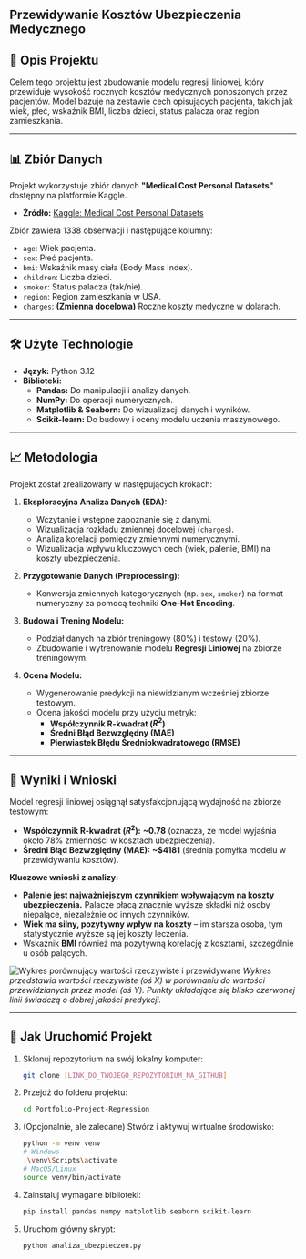 ## Przewidywanie Kosztów Ubezpieczenia Medycznego

## 📝 Opis Projektu

Celem tego projektu jest zbudowanie modelu regresji liniowej, który przewiduje wysokość rocznych kosztów medycznych ponoszonych przez pacjentów. Model bazuje na zestawie cech opisujących pacjenta, takich jak wiek, płeć, wskaźnik BMI, liczba dzieci, status palacza oraz region zamieszkania.

---

## 📊 Zbiór Danych

Projekt wykorzystuje zbiór danych **"Medical Cost Personal Datasets"** dostępny na platformie Kaggle.

* **Źródło:** [Kaggle: Medical Cost Personal Datasets](https://www.kaggle.com/datasets/mirichoi0218/insurance)

Zbiór zawiera 1338 obserwacji i następujące kolumny:
* `age`: Wiek pacjenta.
* `sex`: Płeć pacjenta.
* `bmi`: Wskaźnik masy ciała (Body Mass Index).
* `children`: Liczba dzieci.
* `smoker`: Status palacza (tak/nie).
* `region`: Region zamieszkania w USA.
* `charges`: **(Zmienna docelowa)** Roczne koszty medyczne w dolarach.

---

## 🛠️ Użyte Technologie

* **Język:** Python 3.12
* **Biblioteki:**
    * **Pandas:** Do manipulacji i analizy danych.
    * **NumPy:** Do operacji numerycznych.
    * **Matplotlib & Seaborn:** Do wizualizacji danych i wyników.
    * **Scikit-learn:** Do budowy i oceny modelu uczenia maszynowego.

---

## 📈 Metodologia

Projekt został zrealizowany w następujących krokach:

1.  **Eksploracyjna Analiza Danych (EDA):**
    * Wczytanie i wstępne zapoznanie się z danymi.
    * Wizualizacja rozkładu zmiennej docelowej (`charges`).
    * Analiza korelacji pomiędzy zmiennymi numerycznymi.
    * Wizualizacja wpływu kluczowych cech (wiek, palenie, BMI) na koszty ubezpieczenia.

2.  **Przygotowanie Danych (Preprocessing):**
    * Konwersja zmiennych kategorycznych (np. `sex`, `smoker`) na format numeryczny za pomocą techniki **One-Hot Encoding**.

3.  **Budowa i Trening Modelu:**
    * Podział danych na zbiór treningowy (80%) i testowy (20%).
    * Zbudowanie i wytrenowanie modelu **Regresji Liniowej** na zbiorze treningowym.

4.  **Ocena Modelu:**
    * Wygenerowanie predykcji na niewidzianym wcześniej zbiorze testowym.
    * Ocena jakości modelu przy użyciu metryk:
        * **Współczynnik R-kwadrat ($R^2$)**
        * **Średni Błąd Bezwzględny (MAE)**
        * **Pierwiastek Błędu Średniokwadratowego (RMSE)**

---

## 🎯 Wyniki i Wnioski

Model regresji liniowej osiągnął satysfakcjonującą wydajność na zbiorze testowym:

* **Współczynnik R-kwadrat ($R^2$):** **~0.78** (oznacza, że model wyjaśnia około 78% zmienności w kosztach ubezpieczenia).
* **Średni Błąd Bezwzględny (MAE):** **~$4181** (średnia pomyłka modelu w przewidywaniu kosztów).

**Kluczowe wnioski z analizy:**
* **Palenie jest najważniejszym czynnikiem wpływającym na koszty ubezpieczenia.** Palacze płacą znacznie wyższe składki niż osoby niepalące, niezależnie od innych czynników.
* **Wiek ma silny, pozytywny wpływ na koszty** – im starsza osoba, tym statystycznie wyższe są jej koszty leczenia.
* Wskaźnik **BMI** również ma pozytywną korelację z kosztami, szczególnie u osób palących.

![Wykres porównujący wartości rzeczywiste i przewidywane](https://imgur.com/a/regresja-liniowa-1rAPwg2)
*Wykres przedstawia wartości rzeczywiste (oś X) w porównaniu do wartości przewidzianych przez model (oś Y). Punkty układające się blisko czerwonej linii świadczą o dobrej jakości predykcji.*

---

## 🚀 Jak Uruchomić Projekt

1.  Sklonuj repozytorium na swój lokalny komputer:
    ```bash
    git clone [LINK_DO_TWOJEGO_REPOZYTORIUM_NA_GITHUB]
    ```
2.  Przejdź do folderu projektu:
    ```bash
    cd Portfolio-Project-Regression
    ```
3.  (Opcjonalnie, ale zalecane) Stwórz i aktywuj wirtualne środowisko:
    ```bash
    python -m venv venv
    # Windows
    .\venv\Scripts\activate
    # MacOS/Linux
    source venv/bin/activate
    ```
4.  Zainstaluj wymagane biblioteki:
    ```bash
    pip install pandas numpy matplotlib seaborn scikit-learn
    ```
5.  Uruchom główny skrypt:
    ```bash
    python analiza_ubezpieczen.py
    ```




